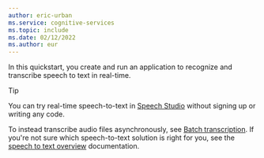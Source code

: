 ```yaml
---
author: eric-urban
ms.service: cognitive-services
ms.topic: include
ms.date: 02/12/2022
ms.author: eur
---
```


In this quickstart, you create and run an application to recognize and transcribe speech to text in real-time. 

> [!TIP]
> You can try real-time speech-to-text in [Speech Studio](https://aka.ms/speechstudio/speechtotexttool) without signing up or writing any code.

To instead transcribe audio files asynchronously, see [Batch transcription](batch-transcription.md). If you're not sure which speech-to-text solution is right for you, see the [speech to text overview](speech-to-text.md) documentation.
